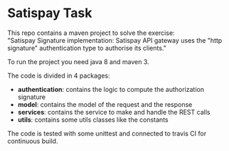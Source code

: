# Satispay Task

This repo contains a maven project to solve the exercise:  
"Satispay Signature implementation: Satispay API gateway uses the  "http signature"  authentication type to authorise its clients."

To run the project you need java 8 and maven 3.  

The code is divided in 4 packages:
* **authentication**: contains the logic to compute the authorization signature 
* **model**: contains the model of the request and the response
* **services**: contains the service to make and handle the REST calls
* **utils**: contains some utils classes like the constants

The code is tested with some unittest and connected to travis CI for continuous build.
